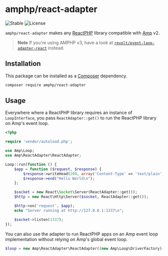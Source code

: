 # amphp/react-adapter

![Stable](https://img.shields.io/badge/stability-stable-green.svg?style=flat-square)
![License](https://img.shields.io/badge/license-MIT-blue.svg?style=flat-square)

`amphp/react-adapter` makes any [ReactPHP](https://reactphp.org/) library compatible with [Amp](https://github.com/amphp/amp) v2.

> **Note**
> If you're using AMPHP v3, have a look at [`revolt/event-loop-adapter-react`](https://github.com/revoltphp/event-loop-adapter-react) instead.

## Installation

This package can be installed as a [Composer](https://getcomposer.org/) dependency.

```bash
composer require amphp/react-adapter
```

## Usage

Everywhere where a ReactPHP library requires an instance of `LoopInterface`, you pass `ReactAdapter::get()` to run the ReactPHP library on Amp's event loop.

```php
<?php

require 'vendor/autoload.php';

use Amp\Loop;
use Amp\ReactAdapter\ReactAdapter;

Loop::run(function () {
    $app = function ($request, $response) {
        $response->writeHead(200, array('Content-Type' => 'text/plain'));
        $response->end("Hello World\n");
    };

    $socket = new React\Socket\Server(ReactAdapter::get());
    $http = new React\Http\Server($socket, ReactAdapter::get());

    $http->on('request', $app);
    echo "Server running at http://127.0.0.1:1337\n";

    $socket->listen(1337);
});
```

You can also use the adapter to run ReactPHP apps on an Amp event loop implementation without relying on Amp's global event loop.

```php
$loop = new Amp\ReactAdapter\ReactAdapter((new Amp\Loop\DriverFactory)->create());
```
